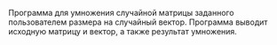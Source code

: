 Программа для умножения случайной матрицы заданного пользователем размера на случайный вектор.
Программа выводит исходную матрицу и вектор, а также результат умножения.
